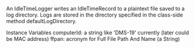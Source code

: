 An IdleTimeLogger writes an IdleTimeRecord to a plaintext file saved to a log directory.  Logs are stored in the directory specified in the class-side method defaultLogDirectory.

Instance Variables
	computerId:		a string like 'DMS-19' currently  (later could be MAC address)
	ffpan:				acronym for Full File Path And Name (a String)
